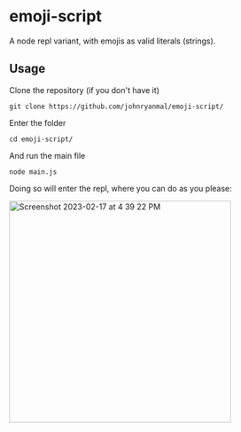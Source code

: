 # emoji-script
A node repl variant, with emojis as valid literals (strings).

## Usage

Clone the repository (if you don't have it)
```
git clone https://github.com/johnryanmal/emoji-script/
```

Enter the folder
```
cd emoji-script/
```

And run the main file
```
node main.js
```

Doing so will enter the repl, where you can do as you please:

<img width="400" alt="Screenshot 2023-02-17 at 4 39 22 PM" src="https://user-images.githubusercontent.com/119345432/219823227-64dbec10-72c5-42e5-9644-48ea86f3b58d.png">
